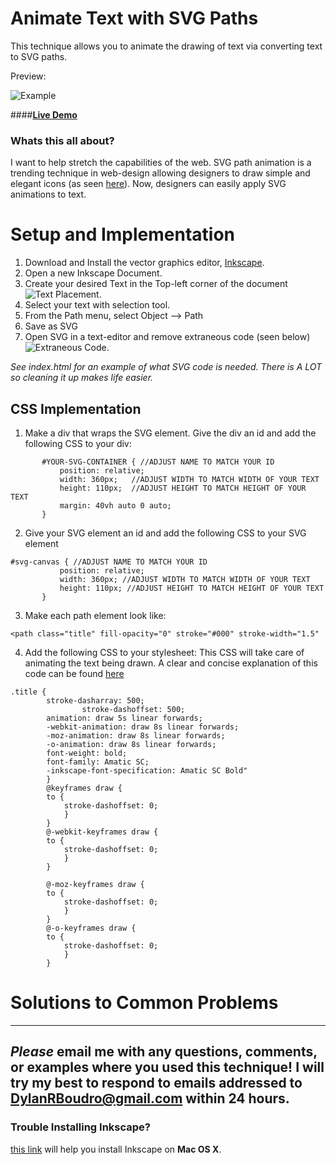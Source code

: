Animate Text with SVG Paths
=======
This technique allows you to animate the drawing of text via converting text to SVG paths.

Preview:

![Example](http://i.imgur.com/JMPn7ir.gif)


####**[Live Demo](http://dboody.com)**



### Whats this all about?

I want to help stretch the capabilities of the web.  SVG path animation is a trending technique in web-design allowing designers to draw simple and elegant icons (as seen [here](http://www.essential-icons.com/)).  Now, designers can easily apply SVG animations to text. 


Setup and Implementation
=======
1. Download and Install  the vector graphics editor, [Inkscape](http://www.inkscape.org/en/download/).
2. Open a new Inkscape Document.
3. Create your desired Text in the Top-left corner of the document ![Text Placement](http://i.imgur.com/lA7ti6n.png?1).
4. Select your text with selection tool.
5. From the Path menu, select Object --> Path
6. Save as SVG
7. Open SVG in a text-editor and remove extraneous code (seen below)![Extraneous Code](http://i.imgur.com/AWe6FjH.png?1).  

*See index.html for an example of what SVG code is needed.  There is A LOT so cleaning it up makes life easier.*

CSS Implementation
----
1. Make a div that wraps the SVG element.  Give the div an id and add the following CSS to your div:

 ```
 		#YOUR-SVG-CONTAINER { //ADJUST NAME TO MATCH YOUR ID
			position: relative;
			width: 360px;   //ADJUST WIDTH TO MATCH WIDTH OF YOUR TEXT
			height: 110px;  //ADJUST HEIGHT TO MATCH HEIGHT OF YOUR TEXT
			margin: 40vh auto 0 auto;
		}
 ```
 
2. Give your SVG element an id and add the following CSS to your SVG element 

 ```
 #svg-canvas { //ADJUST NAME TO MATCH YOUR ID
			position: relative;
			width: 360px; //ADJUST WIDTH TO MATCH WIDTH OF YOUR TEXT
			height: 110px; //ADJUST HEIGHT TO MATCH HEIGHT OF YOUR TEXT
		}
 ```
 
3.  Make each path element look like: 

 ```
 <path class="title" fill-opacity="0" stroke="#000" stroke-width="1.5"
 ```
 
4. Add the following CSS to your stylesheet:  This CSS will take care of animating the text being drawn.  A clear and concise explanation of this code can be found [here](http://css-tricks.com/snippets/css/keyframe-animation-syntax/)
```
.title {
		stroke-dasharray: 500;
				stroke-dashoffset: 500;
		animation: draw 5s linear forwards;
		-webkit-animation: draw 8s linear forwards;
		-moz-animation: draw 8s linear forwards;
		-o-animation: draw 8s linear forwards;
		font-weight: bold;
		font-family: Amatic SC;
		-inkscape-font-specification: Amatic SC Bold"
		}
		@keyframes draw {
		to {
			stroke-dashoffset: 0;
			}
		}
		@-webkit-keyframes draw {
		to {
			stroke-dashoffset: 0;
			}
		}
		
		@-moz-keyframes draw {
		to {
			stroke-dashoffset: 0;
			}
		}
		@-o-keyframes draw {
		to {
			stroke-dashoffset: 0;
			}
		}
```

Solutions to Common Problems
=======
---
***Please*** email me with any questions, comments, or examples where you used this technique!  I will try my best to respond to emails addressed to DylanRBoudro@gmail.com within 24 hours.
---

### Trouble Installing Inkscape?
[this link](http://www.inkscape.org/en/download/mac-os/) will help you install Inkscape on **Mac OS X**.





 
 

